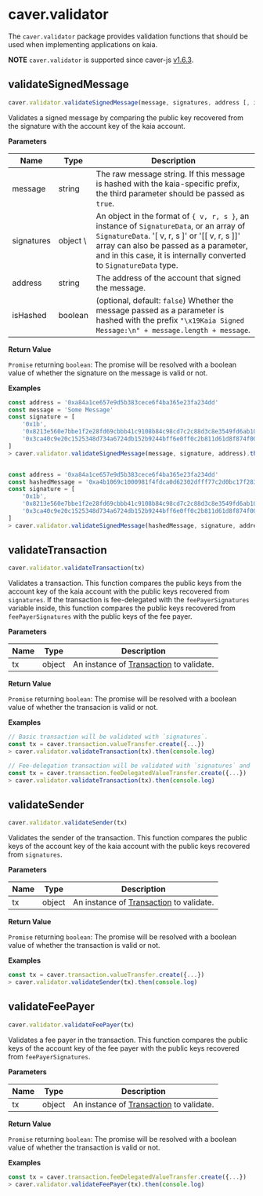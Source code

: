 # caver.validator

The `caver.validator` package provides validation functions that should be used when implementing applications on kaia.

**NOTE** `caver.validator` is supported since caver-js [v1.6.3](https://www.npmjs.com/package/caver-js/v/1.6.3).

## validateSignedMessage <a href="#validatesignedmessage" id="validatesignedmessage"></a>

```javascript
caver.validator.validateSignedMessage(message, signatures, address [, isHashed])
```

Validates a signed message by comparing the public key recovered from the signature with the account key of the kaia account.

**Parameters**

| Name       | Type        | Description                                                                                                                                                                                                                                                                                                                                                                                                                                                 |
| ---------- | ----------- | ----------------------------------------------------------------------------------------------------------------------------------------------------------------------------------------------------------------------------------------------------------------------------------------------------------------------------------------------------------------------------------------------------------------------------------------------------------- |
| message    | string      | The raw message string. If this message is hashed with the kaia-specific prefix, the third parameter should be passed as `true`.                                                                                                                                                                                                                                                                                            |
| signatures | object \\ | An object in the format of `{ v, r, s }`, an instance of `SignatureData`, or an array of `SignatureData`. '\[ v, r, s ]' or '\[\[ v, r, s ]]' array can also be passed as a parameter, and in this case, it is internally converted to `SignatureData` type. |
| address    | string      | The address of the account that signed the message.                                                                                                                                                                                                                                                                                                                                                                                         |
| isHashed   | boolean     | (optional, default: `false`) Whether the message passed as a parameter is hashed with the prefix `"\x19Kaia Signed Message:\n" + message.length + message`.                                                                                                                                                                                                                                            |

**Return Value**

`Promise` returning `boolean`: The promise will be resolved with a boolean value of whether the signature on the message is valid or not.

**Examples**

```javascript
const address = '0xa84a1ce657e9d5b383cece6f4ba365e23fa234dd'
const message = 'Some Message'
const signature = [
	'0x1b',
	'0x8213e560e7bbe1f2e28fd69cbbb41c9108b84c98cd7c2c88d3c8e3549fd6ab10',
	'0x3ca40c9e20c1525348d734a6724db152b9244bff6e0ff0c2b811d61d8f874f00',
]
> caver.validator.validateSignedMessage(message, signature, address).then(console.log)


const address = '0xa84a1ce657e9d5b383cece6f4ba365e23fa234dd'
const hashedMessage = '0xa4b1069c1000981f4fdca0d62302dfff77c2d0bc17f283d961e2dc5961105b18'
const signature = [
	'0x1b',
	'0x8213e560e7bbe1f2e28fd69cbbb41c9108b84c98cd7c2c88d3c8e3549fd6ab10',
	'0x3ca40c9e20c1525348d734a6724db152b9244bff6e0ff0c2b811d61d8f874f00',
]
> caver.validator.validateSignedMessage(hashedMessage, signature, address, true).then(console.log)
```

## validateTransaction <a href="#validatetransaction" id="validatetransaction"></a>

```javascript
caver.validator.validateTransaction(tx)
```

Validates a transaction. This function compares the public keys from the account key of the kaia account with the public keys recovered from `signatures`. If the transaction is fee-delegated with the `feePayerSignatures` variable inside, this function compares the public keys recovered from `feePayerSignatures` with the public keys of the fee payer.

**Parameters**

| Name | Type   | Description                                                                                               |
| ---- | ------ | --------------------------------------------------------------------------------------------------------- |
| tx   | object | An instance of [Transaction](./caver-transaction/caver-transaction.md#class) to validate. |

**Return Value**

`Promise` returning `boolean`: The promise will be resolved with a boolean value of whether the transacion is valid or not.

**Examples**

```javascript
// Basic transaction will be validated with `signatures`.
const tx = caver.transaction.valueTransfer.create({...})
> caver.validator.validateTransaction(tx).then(console.log)

// Fee-delegation transaction will be validated with `signatures` and `feePayerSignatures`.
const tx = caver.transaction.feeDelegatedValueTransfer.create({...})
> caver.validator.validateTransaction(tx).then(console.log)
```

## validateSender <a href="#validatesender" id="validatesender"></a>

```javascript
caver.validator.validateSender(tx)
```

Validates the sender of the transaction. This function compares the public keys of the account key of the kaia account with the public keys recovered from `signatures`.

**Parameters**

| Name | Type   | Description                                                                                               |
| ---- | ------ | --------------------------------------------------------------------------------------------------------- |
| tx   | object | An instance of [Transaction](./caver-transaction/caver-transaction.md#class) to validate. |

**Return Value**

`Promise` returning `boolean`: The promise will be resolved with a boolean value of whether the transaction is valid or not.

**Examples**

```javascript
const tx = caver.transaction.valueTransfer.create({...})
> caver.validator.validateSender(tx).then(console.log)
```

## validateFeePayer <a href="#validatefeepayer" id="validatefeepayer"></a>

```javascript
caver.validator.validateFeePayer(tx)
```

Validates a fee payer in the transaction. This function compares the public keys of the account key of the fee payer with the public keys recovered from `feePayerSignatures`.

**Parameters**

| Name | Type   | Description                                                                                               |
| ---- | ------ | --------------------------------------------------------------------------------------------------------- |
| tx   | object | An instance of [Transaction](./caver-transaction/caver-transaction.md#class) to validate. |

**Return Value**

`Promise` returning `boolean`: The promise will be resolved with a boolean value of whether the transaction is valid or not.

**Examples**

```javascript
const tx = caver.transaction.feeDelegatedValueTransfer.create({...})
> caver.validator.validateFeePayer(tx).then(console.log)
```
